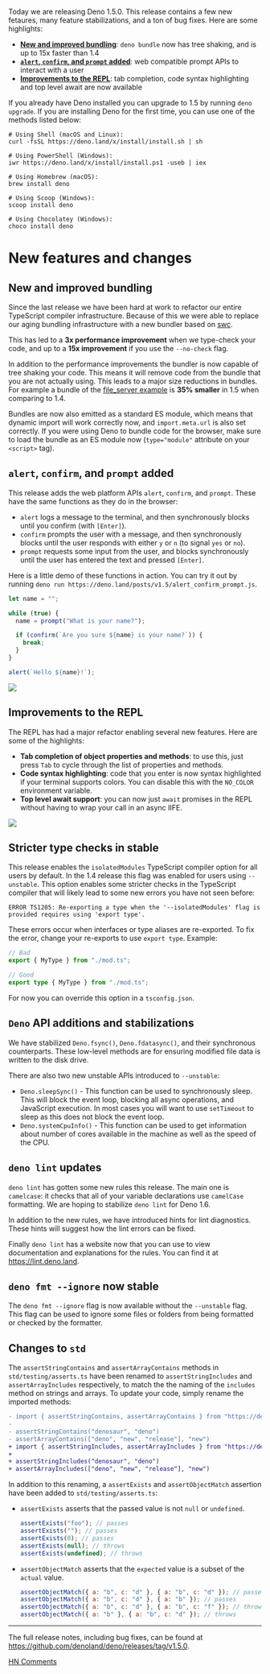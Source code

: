 Today we are releasing Deno 1.5.0. This release contains a few new fetaures,
many feature stabilizations, and a ton of bug fixes. Here are some highlights:

- [**New and improved bundling**](#new-and-improved-bundling): `deno bundle` now
  has tree shaking, and is up to 15x faster than 1.4
- [**`alert`, `confirm`, and `prompt` added**](#codealertcode-codeconfirmcode-and-codepromptcode-added):
  web compatible prompt APIs to interact with a user
- [**Improvements to the REPL**](#improvements-to-the-repl): tab completion,
  code syntax highlighting and top level await are now available

If you already have Deno installed you can upgrade to 1.5 by running
`deno upgrade`. If you are installing Deno for the first time, you can use one
of the methods listed below:

```shell
# Using Shell (macOS and Linux):
curl -fsSL https://deno.land/x/install/install.sh | sh

# Using PowerShell (Windows):
iwr https://deno.land/x/install/install.ps1 -useb | iex

# Using Homebrew (macOS):
brew install deno

# Using Scoop (Windows):
scoop install deno

# Using Chocolatey (Windows):
choco install deno
```

# New features and changes

## New and improved bundling

Since the last release we have been hard at work to refactor our entire
TypeScript compiler infrastructure. Because of this we were able to replace our
aging bundling infrastructure with a new bundler based on
[swc](https://swc.rs/).

This has led to a **3x performance improvement** when we type-check your code,
and up to a **15x improvement** if you use the `--no-check` flag.

In addition to the performance improvements the bundler is now capable of tree
shaking your code. This means it will remove code from the bundle that you are
not actually using. This leads to a major size reductions in bundles. For
example a bundle of the
[file_server example](https://deno.land/std/http/file_server.ts) is **35%
smaller** in 1.5 when comparing to 1.4.

Bundles are now also emitted as a standard ES module, which means that dynamic
import will work correctly now, and `import.meta.url` is also set correctly. If
you were using Deno to bundle code for the browser, make sure to load the bundle
as an ES module now (`type="module"` attribute on your `<script>` tag).

## `alert`, `confirm`, and `prompt` added

This release adds the web platform APIs `alert`, `confirm`, and `prompt`. These
have the same functions as they do in the browser:

- `alert` logs a message to the terminal, and then synchronously blocks until
  you confirm (with `[Enter]`).
- `confirm` prompts the user with a message, and then synchronously blocks until
  the user responds with either `y` or `n` (to signal `yes` or `no`).
- `prompt` requests some input from the user, and blocks synchronously until the
  user has entered the text and pressed `[Enter]`.

Here is a little demo of these functions in action. You can try it out by
running `deno run https://deno.land/posts/v1.5/alert_confirm_prompt.js`.

```js
let name = "";

while (true) {
  name = prompt("What is your name?");

  if (confirm(`Are you sure ${name} is your name?`)) {
    break;
  }
}

alert(`Hello ${name}!`);
```

<img src="/posts/v1.5/alert_confirm_prompt.gif">

## Improvements to the REPL

The REPL has had a major refactor enabling several new features. Here are some
of the highlights:

- **Tab completion of object properties and methods**: to use this, just press
  `Tab` to cycle through the list of properties and methods.
- **Code syntax highlighting**: code that you enter is now syntax highlighted if
  your terminal supports colors. You can disable this with the `NO_COLOR`
  environment variable.
- **Top level await support**: you can now just `await` promises in the REPL
  without having to wrap your call in an async IIFE.

<img src="/posts/v1.5/repl.gif">

## Stricter type checks in stable

This release enables the `isolatedModules` TypeScript compiler option for all
users by default. In the 1.4 release this flag was enabled for users using
`--unstable`. This option enables some stricter checks in the TypeScript
compiler that will likely lead to some new errors you have not seen before:

```
ERROR TS1205: Re-exporting a type when the '--isolatedModules' flag is provided requires using 'export type'.
```

These errors occur when interfaces or type aliases are re-exported. To fix the
error, change your re-exports to use `export type`. Example:

```ts
// Bad
export { MyType } from "./mod.ts";

// Good
export type { MyType } from "./mod.ts";
```

For now you can override this option in a `tsconfig.json`.

## `Deno` API additions and stabilizations

We have stabilized `Deno.fsync()`, `Deno.fdatasync()`, and their synchronous
counterparts. These low-level methods are for ensuring modified file data is
written to the disk drive.

There are also two new unstable APIs introduced to `--unstable`:

- `Deno.sleepSync()` - This function can be used to synchronously sleep. This
  will block the event loop, blocking all async operations, and JavaScript
  execution. In most cases you will want to use `setTimeout` to sleep as this
  does not block the event loop.
- `Deno.systemCpuInfo()` - This function can be used to get information about
  number of cores available in the machine as well as the speed of the CPU.

## `deno lint` updates

`deno lint` has gotten some new rules this release. The main one is `camelcase`:
it checks that all of your variable declarations use `camelCase` formatting. We
are hoping to stabilize `deno lint` for Deno 1.6.

In addition to the new rules, we have introduced hints for lint diagnostics.
These hints will suggest how the lint errors can be fixed.

Finally `deno lint` has a website now that you can use to view documentation and
explanations for the rules. You can find it at https://lint.deno.land.

## `deno fmt --ignore` now stable

The `deno fmt --ignore` flag is now available without the `--unstable` flag.
This flag can be used to ignore some files or folders from being formatted or
checked by the formatter.

## Changes to `std`

The `assertStringContains` and `assertArrayContains` methods in
`std/testing/asserts.ts` have been renamed to `assertStringIncludes` and
`assertArrayIncludes` respectively, to match the the naming of the `includes`
method on strings and arrays. To update your code, simply rename the imported
methods:

```diff
- import { assertStringContains, assertArrayContains } from "https://deno.land/std@0.74.0/testing/asserts.ts";
-
- assertStringContains("denosaur", "deno")
- assertArrayContains(["deno", "new", "release"], "new")
+ import { assertStringIncludes, assertArrayIncludes } from "https://deno.land/std@0.75.0/testing/asserts.ts";
+
+ assertStringIncludes("denosaur", "deno")
+ assertArrayIncludes(["deno", "new", "release"], "new")
```

In addition to this renaming, a `assertExists` and `assertObjectMatch` assertion
have been added to `std/testing/asserts.ts`:

- `assertExists` asserts that the passed value is not `null` or `undefined`.
  ```js
  assertExists("foo"); // passes
  assertExists(""); // passes
  assertExists(0); // passes
  assertExists(null); // throws
  assertExists(undefined); // throws
  ```
- `assertObjectMatch` asserts that the `expected` value is a subset of the
  `actual` value.
  ```js
  assertObjectMatch({ a: "b", c: "d" }, { a: "b", c: "d" }); // passes
  assertObjectMatch({ a: "b", c: "d" }, { a: "b" }); // passes
  assertObjectMatch({ a: "b", c: "d" }, { a: "b", c: "f" }); // throws
  assertObjectMatch({ a: "b" }, { a: "b", c: "d" }); // throws
  ```

---

The full release notes, including bug fixes, can be found at
https://github.com/denoland/deno/releases/tag/v1.5.0.

[HN Comments](https://news.ycombinator.com/item?id=24908458)
